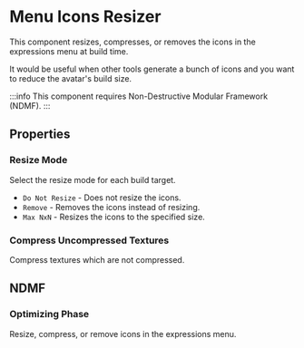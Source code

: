 # Menu Icons Resizer

This component resizes, compresses, or removes the icons in the expressions menu at build time.

It would be useful when other tools generate a bunch of icons and you want to reduce the avatar's build size.

:::info
This component requires Non-Destructive Modular Framework (NDMF).
:::

## Properties

### Resize Mode

Select the resize mode for each build target.

- `Do Not Resize` - Does not resize the icons.
- `Remove` - Removes the icons instead of resizing.
- `Max NxN` - Resizes the icons to the specified size.

### Compress Uncompressed Textures

Compress textures which are not compressed.

## NDMF

### Optimizing Phase

Resize, compress, or remove icons in the expressions menu.
